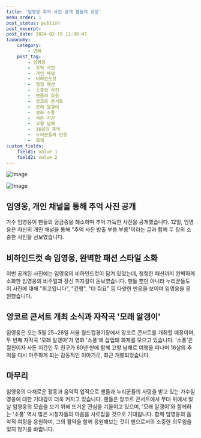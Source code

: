 ```yaml
---
title: '임영웅 추억 사진 공개 팬들의 호응'
menu_order: 1
post_status: publish
post_excerpt: 
post_date: 2024-02-19 11:38:47
taxonomy:
    category:
        - 연예
    post_tag:
        - 임영웅
        -  추억 사진
        -  개인 채널
        -  비하인드컷
        -  청청 패션
        -  소중한 사진
        -  팬들의 호응
        -  앙코르 콘서트
        -  모래 알갱이
        -  영화 소풍
        -  사돈 지간
        -  고향 남해
        -  16살의 추억
        -  누리꾼들의 반응
        -  화제
custom_fields:
    field1: value 1
    field2: value 2
---
```


![Image](https://ssl.pstatic.net/mimgnews/image/112/2024/02/12/202402121033006587202_20240212103313_01_20240212105001213.jpg?type=w540)

![Image](https://mimgnews.pstatic.net/image/112/2024/02/12/202402121033006587202_20240212103320_01_20240212105001216.jpg?type=w540)

## 임영웅, 개인 채널을 통해 추억 사진 공개
가수 임영웅이 팬들의 궁금증을 해소하며 추억 가득한 사진을 공개했습니다. 12일, 임영웅은 자신의 개인 채널을 통해 "추억 사진 방출 부릉 부릉"이라는 글과 함께 두 장의 소중한 사진을 선보였습니다.
## 비하인드컷 속 임영웅, 완벽한 패션 스타일 소화
이번 공개된 사진에는 임영웅의 비하인드컷이 담겨 있었는데, 청청한 패션까지 완벽하게 소화한 임영웅의 비주얼과 장신 피지컬이 돋보였습니다. 팬들 뿐만 아니라 누리꾼들도 이 사진에 대해 "최고입니다", "건행", "더 줘요" 등 다양한 반응을 보이며 임영웅을 응원했습니다.
## 앙코르 콘서트 개최 소식과 자작곡 '모래 알갱이'
임영웅은 오는 5월 25~26일 서울 월드컵경기장에서 앙코르 콘서트를 개최할 예정이며, 두 번째 자작곡 '모래 알갱이'가 영화 '소풍'에 삽입돼 화제를 모으고 있습니다. '소풍'은 절친이자 사돈 지간인 두 친구가 60년 만에 함께 고향 남해로 여행을 떠나며 16살의 추억을 다시 마주하게 되는 감동적인 이야기로, 최근 개봉되었습니다.
## 마무리
임영웅의 다채로운 활동과 음악적 업적으로 팬들과 누리꾼들의 사랑을 받고 있는 가수임영웅에 대한 기대감이 더욱 커지고 있습니다. 팬들은 앙코르 콘서트에서 무대 위에서 빛날 임영웅의 모습을 보기 위해 뜨거운 관심을 기울이고 있으며, '모래 알갱이'와 함께하는 '소풍' 역시 많은 시청자들의 마음을 사로잡을 것으로 기대됩니다. 함께 임영웅의 음악적 여정을 응원하며, 그의 활약을 함께 응원해보는 것이 팬으로서의 소중한 의무임을 잊지 않기를 바랍니다.
